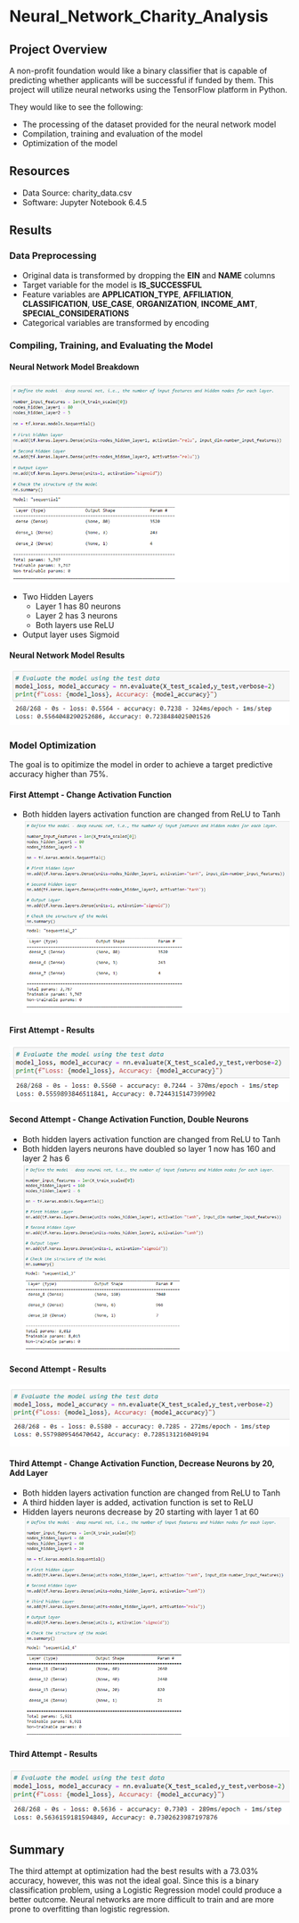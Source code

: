 # Neural_Network_Charity_Analysis

## Project Overview
A non-profit foundation would like a binary classifier that is capable of predicting whether applicants will be successful if funded by them. This project will utilize neural networks using the TensorFlow platform in Python. 

They would like to see the following:
  - The processing of the dataset provided for the neural network model
  - Compilation, training and evaluation of the model
  - Optimization of the model

## Resources
- Data Source: charity_data.csv
- Software: Jupyter Notebook 6.4.5

## Results

### Data Preprocessing
  - Original data is transformed by dropping the **EIN** and **NAME** columns
  - Target variable for the model is **IS_SUCCESSFUL**
  - Feature variables are **APPLICATION_TYPE**, **AFFILIATION**, **CLASSIFICATION**, **USE_CASE**, **ORGANIZATION**, **INCOME_AMT**, **SPECIAL_CONSIDERATIONS**
  - Categorical variables are transformed by encoding

### Compiling, Training, and Evaluating the Model
#### Neural Network Model Breakdown
![alt text](https://github.com/thehatch4815162342/Neural_Network_Charity_Analysis/blob/main/images/model.png) 
  - Two Hidden Layers
    - Layer 1 has 80 neurons
    - Layer 2 has 3 neurons
    - Both layers use ReLU 
  - Output layer uses Sigmoid

#### Neural Network Model Results
![alt text](https://github.com/thehatch4815162342/Neural_Network_Charity_Analysis/blob/main/images/model_results.png) 

### Model Optimization
The goal is to opitimize the model in order to achieve a target predictive accuracy higher than 75%.

#### First Attempt - Change Activation Function
  - Both hidden layers activation function are changed from ReLU to Tanh <br /> 
![alt text](https://github.com/thehatch4815162342/Neural_Network_Charity_Analysis/blob/main/images/first_attempt.png) 

#### First Attempt - Results
![alt text](https://github.com/thehatch4815162342/Neural_Network_Charity_Analysis/blob/main/images/first_attempt_results.png) 

#### Second Attempt - Change Activation Function, Double Neurons
  - Both hidden layers activation function are changed from ReLU to Tanh
  - Both hidden layers neurons have doubled so layer 1 now has 160 and layer 2 has 6 <br /> 
![alt text](https://github.com/thehatch4815162342/Neural_Network_Charity_Analysis/blob/main/images/second_attempt.png) 

#### Second Attempt - Results
![alt text](https://github.com/thehatch4815162342/Neural_Network_Charity_Analysis/blob/main/images/second_attempt_results.png) 

#### Third Attempt - Change Activation Function, Decrease Neurons by 20, Add Layer
  - Both hidden layers activation function are changed from ReLU to Tanh
  - A third hidden layer is added, activation function is set to ReLU
  - Hidden layers neurons decrease by 20 starting with layer 1 at 60 <br /> 
![alt text](https://github.com/thehatch4815162342/Neural_Network_Charity_Analysis/blob/main/images/third_attempt.png) 

#### Third Attempt - Results
![alt text](https://github.com/thehatch4815162342/Neural_Network_Charity_Analysis/blob/main/images/third_attempt_results.png) 

## Summary
The third attempt at optimization had the best results with a 73.03% accuracy, however, this was not the ideal goal. Since this is a binary classification problem, using a Logistic Regression model could produce a better outcome. Neural networks are more difficult to train and are more prone to overfitting than logistic regression.
